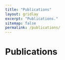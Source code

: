 ```yaml
---
title: "Publications"
layout: gridlay
excerpt: "Publications."
sitemap: false
permalink: /publications/
---
```



# Publications
